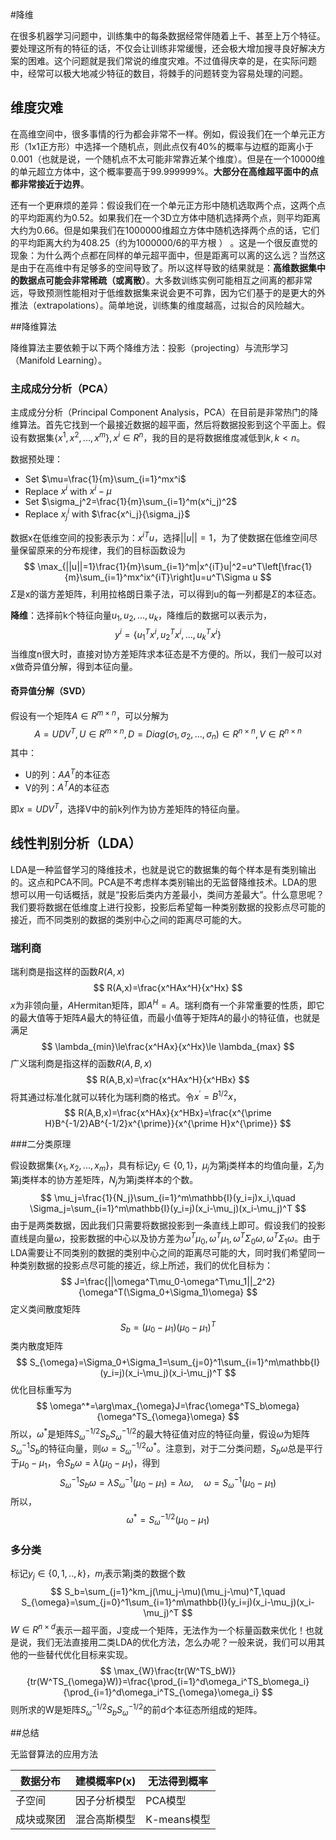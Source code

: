 #降维

在很多机器学习问题中，训练集中的每条数据经常伴随着上千、甚至上万个特征。要处理这所有的特征的话，不仅会让训练非常缓慢，还会极大增加搜寻良好解决方案的困难。这个问题就是我们常说的维度灾难。不过值得庆幸的是，在实际问题中，经常可以极大地减少特征的数目，将棘手的问题转变为容易处理的问题。

## 维度灾难

在高维空间中，很多事情的行为都会非常不一样。例如，假设我们在一个单元正方形（1x1正方形）中选择一个随机点，则此点仅有40%的概率与边框的距离小于0.001（也就是说，一个随机点不太可能非常靠近某个维度）。但是在一个10000维的单元超立方体中，这个概率要高于99.999999%。**大部分在高维超平面中的点都非常接近于边界**。

还有一个更麻烦的差异：假设我们在一个单元正方形中随机选取两个点，这两个点的平均距离约为0.52。如果我们在一个3D立方体中随机选择两个点，则平均距离大约为0.66。但是如果我们在1000000维超立方体中随机选择两个点的话，它们的平均距离大约为408.25（约为1000000/6的平方根 ） 。这是一个很反直觉的现象：为什么两个点都在同样的单元超平面中，但是距离可以离的这么远？当然这是由于在高维中有足够多的空间导致了。所以这样导致的结果就是：**高维数据集中的数据点可能会非常稀疏（或离散）**。大多数训练实例可能相互之间离的都非常远，导致预测性能相对于低维数据集来说会更不可靠，因为它们基于的是更大的外推法（extrapolations）。简单地说，训练集的维度越高，过拟合的风险越大。

##降维算法

降维算法主要依赖于以下两个降维方法：投影（projecting）与流形学习（Manifold Learning）。

### 主成成分分析（PCA）

主成成分分析（Principal Component Analysis，PCA）在目前是非常热门的降维算法。首先它找到一个最接近数据的超平面，然后将数据投影到这个平面上。假设有数据集$\{x^1,x^2,...,x^m\},x^i\in R^n$，我的目的是将数据维度减低到$k,k<n$。

数据预处理：

- Set $\mu=\frac{1}{m}\sum_{i=1}^mx^i$
- Replace $x^i$ with $x^i-\mu$
- Set $\sigma_j^2=\frac{1}{m}\sum_{i=1}^m(x^i_j)^2$
- Replace $x^i_j$ with $\frac{x^i_j}{\sigma_j}$

数据x在低维空间的投影表示为：$x^{iT}u$，选择$||u||=1$，为了使数据在低维空间尽量保留原来的分布规律，我们的目标函数设为
$$
\max_{||u||=1}\frac{1}{m}\sum_{i=1}^m|x^{iT}u|^2=u^T\left[\frac{1}{m}\sum_{i=1}^mx^ix^{iT}\right]u=u^T\Sigma u
$$
$\Sigma$是x的谐方差矩阵，利用拉格朗日乘子法，可以得到u的每一列都是$\Sigma$的本征态。

**降维**：选择前k个特征向量$u_1,u_2,...,u_k$，降维后的数据可以表示为，
$$
y^i=\{u^T_1x^i,u^T_2x^i,...,u^T_kx^i\}
$$
当维度n很大时，直接对协方差矩阵求本征态是不方便的。所以，我们一般可以对x做奇异值分解，得到本征向量。

#### 奇异值分解（SVD）

假设有一个矩阵$A\in R^{m\times n}$，可以分解为
$$
A=UDV^T,U\in R^{m\times n},D=Diag(\sigma_1,\sigma_2,...,\sigma_n)\in R^{n\times n},V\in R^{n\times n}
$$
其中：

- U的列：$AA^T$的本征态
- V的列：$A^TA$的本征态

即$x=UDV^T$，选择V中的前k列作为协方差矩阵的特征向量。

## 线性判别分析（LDA）

LDA是一种监督学习的降维技术，也就是说它的数据集的每个样本是有类别输出的。这点和PCA不同。PCA是不考虑样本类别输出的无监督降维技术。LDA的思想可以用一句话概括，就是“投影后类内方差最小，类间方差最大”。什么意思呢？ 我们要将数据在低维度上进行投影，投影后希望每一种类别数据的投影点尽可能的接近，而不同类别的数据的类别中心之间的距离尽可能的大。

### 瑞利商

瑞利商是指这样的函数$R(A,x)$
$$
R(A,x)=\frac{x^HAx^H}{x^Hx}
$$
$x$为非领向量，$A$Hermitan矩阵，即$A^H=A$。瑞利商有一个非常重要的性质，即它的最大值等于矩阵$A$最大的特征值，而最小值等于矩阵$A$的最小的特征值，也就是满足
$$
\lambda_{min}\le\frac{x^HAx}{x^Hx}\le \lambda_{max}
$$
广义瑞利商是指这样的函数$R(A,B,x)$
$$
R(A,B,x)=\frac{x^HAx^H}{x^HBx}
$$
将其通过标准化就可以转化为瑞利商的格式。令$x^{\prime}=B^{1/2}x$，
$$
R(A,B,x)=\frac{x^HAx}{x^HBx}=\frac{x^{\prime H}B^{-1/2}AB^{-1/2}x^{\prime}}{x^{\prime H}x^{\prime}}
$$

###二分类原理

假设数据集$\{x_1,x_2,...,x_m\}$，具有标记$y_j\in\{0,1\}$，$\mu_j$为第j类样本的均值向量，$\Sigma_j$为第j类样本的协方差矩阵，$N_j$为第j类样本的个数。
$$
\mu_j=\frac{1}{N_j}\sum_{i=1}^m\mathbb{I}(y_i=j)x_i,\quad \Sigma_j=\sum_{i=1}^m\mathbb{I}(y_i=j)(x_i-\mu_j)(x_i-\mu_j)^T
$$
由于是两类数据，因此我们只需要将数据投影到一条直线上即可。假设我们的投影直线是向量$\omega$，投影数据的中心以及协方差为$\omega^T\mu_0,\omega^T\mu_1,\omega^T\Sigma_0\omega,\omega^T\Sigma_1\omega$。由于LDA需要让不同类别的数据的类别中心之间的距离尽可能的大，同时我们希望同一种类别数据的投影点尽可能的接近，综上所述，我们的优化目标为：
$$
J=\frac{||\omega^T\mu_0-\omega^T\mu_1||_2^2}{\omega^T(\Sigma_0+\Sigma_1)\omega}
$$
定义类间散度矩阵
$$
S_b=(\mu_0-\mu_1)(\mu_0-\mu_1)^T
$$
类内散度矩阵
$$
S_{\omega}=\Sigma_0+\Sigma_1=\sum_{j=0}^1\sum_{i=1}^m\mathbb{I}(y_i=j)(x_i-\mu_j)(x_i-\mu_j)^T
$$
优化目标重写为
$$
\omega^*=\arg\max_{\omega}J=\frac{\omega^TS_b\omega}{\omega^TS_{\omega}\omega}
$$
所以，$\omega^*$是矩阵$S_{\omega}^{-1/2}S_bS_{\omega}^{-1/2}$的最大特征值对应的特征向量，假设$\omega$为矩阵$S_{\omega}^{-1}S_b$的特征向量，则$\omega=S_{\omega}^{-1/2}\omega^*$。注意到，对于二分类问题，$S_b\omega$总是平行于$\mu_0-\mu_1$，令$S_b\omega=\lambda(\mu_0-\mu_1)$，得到
$$
S_{\omega}^{-1}S_b\omega=\lambda S_{\omega}^{-1}(\mu_0-\mu_1)=\lambda\omega,\quad \omega=S_{\omega}^{-1}(\mu_0-\mu_1)
$$
所以，
$$
\omega^*=S_{\omega}^{-1/2}(\mu_0-\mu_1)
$$

### 多分类

标记$y_j\in\{0,1,..,k\}$，$m_j$表示第j类的数据个数
$$
S_b=\sum_{j=1}^km_j(\mu_j-\mu)(\mu_j-\mu)^T,\quad S_{\omega}=\sum_{j=0}^1\sum_{i=1}^m\mathbb{I}(y_i=j)(x_i-\mu_j)(x_i-\mu_j)^T
$$
$W\in R^{n\times d}$表示一超平面，J变成一个矩阵，无法作为一个标量函数来优化！也就是说，我们无法直接用二类LDA的优化方法，怎么办呢？一般来说，我们可以用其他的一些替代优化目标来实现。
$$
\max_{W}\frac{tr(W^TS_bW)}{tr(W^TS_{\omega}W)}=\frac{\prod_{i=1}^d\omega_i^TS_b\omega_i}{\prod_{i=1}^d\omega_i^TS_{\omega}\omega_i}
$$
则所求的W是矩阵$S_{\omega}^{-1/2}S_bS_{\omega}^{-1/2}$的前d个本征态所组成的矩阵。

##总结

无监督算法的应用方法

| 数据分布   | 建模概率P(x) | 无法得到概率 |
| ---------- | ------------ | ------------ |
| 子空间     | 因子分析模型 | PCA模型      |
| 成块或聚团 | 混合高斯模型 | K-means模型  |

